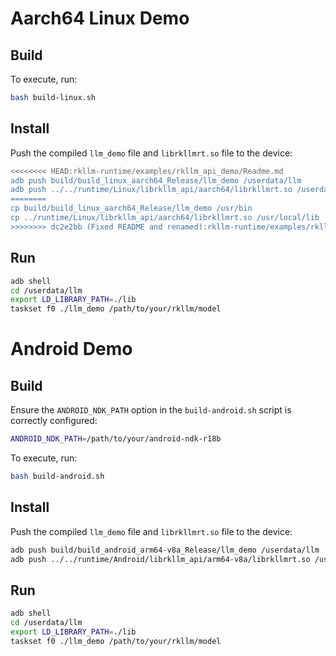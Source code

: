 # Aarch64 Linux Demo
## Build
To execute, run:
```bash
bash build-linux.sh
```

## Install
Push the compiled `llm_demo` file and `librkllmrt.so` file to the device:
```bash
<<<<<<<< HEAD:rkllm-runtime/examples/rkllm_api_demo/Readme.md
adb push build/build_linux_aarch64_Release/llm_demo /userdata/llm
adb push ../../runtime/Linux/librkllm_api/aarch64/librkllmrt.so /userdata/llm/lib
========
cp build/build_linux_aarch64_Release/llm_demo /usr/bin
cp ../runtime/Linux/librkllm_api/aarch64/librkllmrt.so /usr/local/lib
>>>>>>>> dc2e2bb (Fixed README and renamed):rkllm-runtime/examples/rkllm_api_demo/README.md
```

## Run
```bash
adb shell
cd /userdata/llm
export LD_LIBRARY_PATH=./lib
taskset f0 ./llm_demo /path/to/your/rkllm/model
```

# Android Demo
## Build
Ensure the `ANDROID_NDK_PATH` option in the `build-android.sh` script is correctly configured:
```sh
ANDROID_NDK_PATH=/path/to/your/android-ndk-r18b
```
To execute, run:
```bash
bash build-android.sh
```

## Install
Push the compiled `llm_demo` file and `librkllmrt.so` file to the device:
```bash
adb push build/build_android_arm64-v8a_Release/llm_demo /userdata/llm
adb push ../../runtime/Android/librkllm_api/arm64-v8a/librkllmrt.so /userdata/llm/lib
```

## Run
```bash
adb shell
cd /userdata/llm
export LD_LIBRARY_PATH=./lib
taskset f0 ./llm_demo /path/to/your/rkllm/model
```
